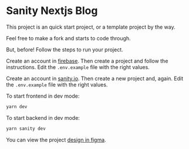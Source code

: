 
# Sanity Nextjs Blog

This project is an quick start project, or a template project by the way.

Feel free to make a fork and starts to code through.

But, before! Follow the steps to run your project.

Create an account in [firebase](https://firebase.google.com/). Then create a project and follow the instructions. Edit the ```.env.example``` file with the right values.

Create an account in [sanity.io](https://www.sanity.io/). Then create a new project and, again. Edit the ```.env.example``` file with the right values.

To start frontend in dev mode:
```bash
yarn dev
```

To start backend in dev mode:
```bash
yarn sanity dev
```

You can view the project [design in figma](https://www.figma.com/file/qHCAHKB9CWTXUULL22RJI5/dev-site?node-id=26%3A590&t=b5NkCyn2PNmIQFK8-1).
